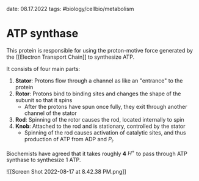 date: 08.17.2022
tags:   #biology/cellbio/metabolism 
# ATP synthase
This protein is responsible for using the proton-motive force generated by the [[Electron Transport Chain]] to synthesize ATP.

It consists of four main parts:
1. **Stator**: Protons flow through a channel as like an "entrance" to the protein
2. **Rotor**: Protons bind to binding sites and changes the shape of the subunit so that it spins
	- After the protons have spun once fully, they exit through another channel of the stator
3. **Rod**: Spinning of the rotor causes the rod, located internally to spin
4. **Knob**: Attached to the rod and is stationary, controlled by the stator
	- Spinning of the rod causes activation of catalytic sites, and thus production of ATP from ADP and $P_i$.

Biochemists have agreed that it takes roughly **4** $H^+$ to pass through ATP synthase to synthesize 1 ATP.

![[Screen Shot 2022-08-17 at 8.42.38 PM.png]]